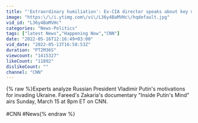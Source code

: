 ```yaml
---
title: "'Extraordinary humiliation': Ex-CIA director speaks about key moment for Putin"
image: "https:\/\/i.ytimg.com\/vi\/L36y4BaMVHc\/hqdefault.jpg"
vid_id: "L36y4BaMVHc"
categories: "News-Politics"
tags: ["latest News","Happening Now","CNN"]
date: "2022-05-16T12:16:49+03:00"
vid_date: "2022-05-13T16:58:53Z"
duration: "PT2M36S"
viewcount: "1415327"
likeCount: "11892"
dislikeCount: ""
channel: "CNN"
---
```

{% raw %}Experts analyze Russian President Vladimir Putin's motivations for invading Ukraine. Fareed's Zakaria's documentary &quot;Inside Putin's Mind&quot; airs Sunday, March 15 at 8pm ET on CNN. <br /><br />#CNN #News{% endraw %}

